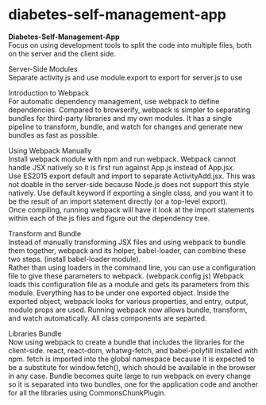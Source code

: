 # diabetes-self-management-app

<b>Diabetes-Self-Management-App</b><br>
Focus on using development tools to split the code into multiple files, both on the server and the client side.<br>

Server-Side Modules<br>
Separate activity.js and use module.export to export for server.js to use<br>

Introduction to Webpack<br>
For automatic dependency management, use webpack to define dependencies. Compared to browserify, webpack is simpler to separating bundles for third-party libraries and my own modules. It has a single pipeline to transform, bundle, and watch for changes and generate new bundles as fast as possible.<br>

Using Webpack Manually<br>
Install webpack module with npm and run webpack. Webpack cannot handle JSX natively so it is first run against App.js instead of App.jsx. <br>Use ES2015 export default and import to separate ActivityAdd.jsx. This was not doable in the server-side because Node.js does not support this style natively. Use default keyword if exporting a single class, and you want it to be the result of an import statement directly (or a top-level export).<br>Once compiling, running webpack will have it look at the import statements within each of the js files and figure out the dependency tree.<br>

Transform and Bundle<br>
Instead of manually transforming JSX files and using webpack to bundle them together, webpack and its helper, babel-loader, can combine these two steps. (install babel-loader module).<br>
Rather than using loaders in the command line, you can use a configuration file to give these parameters to webpack. (webpack.config.js) Webpack loads this configuration file as a module and gets its parameters from this module. Everything has to be under one exported object. Inside the exported object, webpack looks for various properties, and entry, output, module props are used. Running webpack now allows bundle, transform, and watch automatically. All class components are separted.<br>

Libraries Bundle<br>
Now using webpack to create a bundle that includes the libraries for the client-side.
react, react-dom, whatwg-fetch, and babel-polyfill installed with npm. fetch is imported into the global namespace because it is expected to be a substitute for window.fetch(), which should be available in the browser in any case. Bundle becomes quite large to run webpack on every change so it is separated into two bundles, one for the application code and another for all the libraries using CommonsChunkPlugin.

